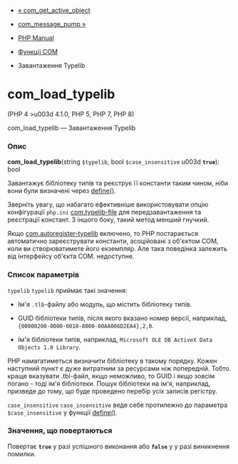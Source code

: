 - [« com_get_active_object](function.com-get-active-object.md)
- [com_message_pump »](function.com-message-pump.md)

- [PHP Manual](index.md)
- [Функції COM](ref.com.md)
- Завантаження Typelib

# com_load_typelib

(PHP 4 \>u003d 4.1.0, PHP 5, PHP 7, PHP 8)

com_load_typelib — Завантаження Typelib

### Опис

**com_load_typelib**(string `$typelib`, bool `$case_insensitive` u003d
**`true`**): bool

Завантажує бібліотеку типів та реєструє її константи таким чином,
ніби вони були визначені через [define()](function.define.md).

Зверніть увагу, що набагато ефективніше використовувати опцію
конфігурації `php.ini`
[com.typelib-file](com.configuration.md#ini.com.typelib-file) для
передзавантаження та реєстрації констант. З іншого боку, такий метод менший
гнучкий.

Якщо
[com.autoregister-typelib](com.configuration.md#ini.com.autoregister-typelib)
включено, то PHP постарається автоматично зареєструвати константи,
асоційовані з об'єктом COM, коли ви створюватимете його екземпляр.
Але така поведінка залежить від інтерфейсу об'єкта COM.
недоступне.

### Список параметрів

`typelib`
`typelib` приймає такі значення:

- Ім'я `.tlb`-файлу або модуль, що містить бібліотеку
типів.

- GUID бібліотеки типів, після якого вказано номер версії, наприклад,
`{00000200-0000-0010-8000-00AA006D2EA4},2,0`.

- Ім'я бібліотеки типів, наприклад,
`Microsoft OLE DB ActiveX Data Objects 1.0 Library`.

PHP намагатиметься визначити бібліотеку в такому порядку. Кожен
наступний пункт є дуже витратним за ресурсами ніж попередній. Тобто. краще
вказувати .tbl-файл, якщо неможливо, то GUID і якщо зовсім погано -
тоді ім'я бібліотеки. Пошук бібліотеки на ім'я, наприклад, призведе до
тому, що буде проведено перебір усіх записів регістру.

`case_insensitive`
`case_insensitive` веде себе протилежно до параметра
`$case_insensitive` у функції [define()](function.define.md).

### Значення, що повертаються

Повертає **`true`** у разі успішного виконання або **`false`** у
у разі виникнення помилки.
